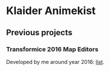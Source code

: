 # Klaider Animekist

## Previous projects

### Transformice 2016 Map Editors

Developed by me around year 2016: [list](https://github.com/KlaiderAnimekist/klaideranimekist.github.io/tree/master/previous-projects/transformice-2016-map-editors).
